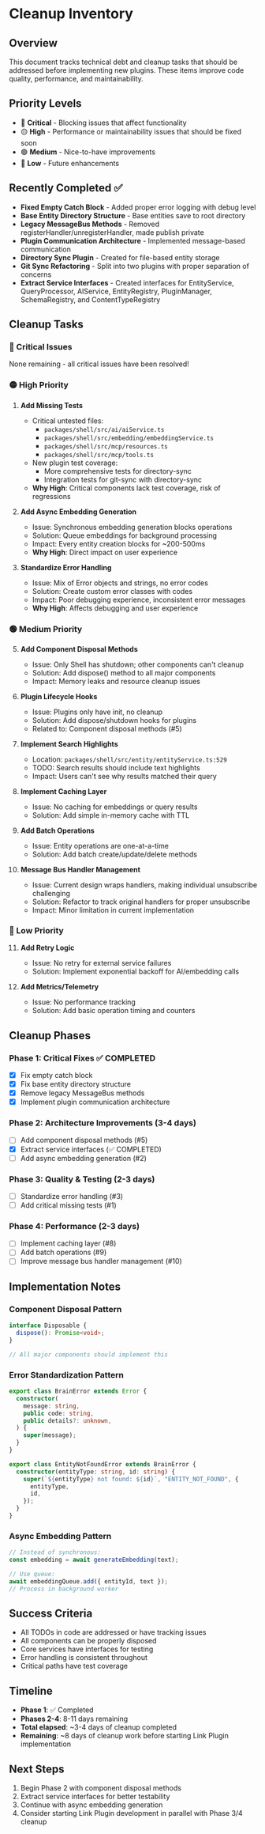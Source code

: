 # Cleanup Inventory

## Overview

This document tracks technical debt and cleanup tasks that should be addressed before implementing new plugins. These items improve code quality, performance, and maintainability.

## Priority Levels

- 🔴 **Critical** - Blocking issues that affect functionality
- 🟡 **High** - Performance or maintainability issues that should be fixed soon
- 🟢 **Medium** - Nice-to-have improvements
- 🔵 **Low** - Future enhancements

## Recently Completed ✅

- **Fixed Empty Catch Block** - Added proper error logging with debug level
- **Base Entity Directory Structure** - Base entities save to root directory
- **Legacy MessageBus Methods** - Removed registerHandler/unregisterHandler, made publish private
- **Plugin Communication Architecture** - Implemented message-based communication
- **Directory Sync Plugin** - Created for file-based entity storage
- **Git Sync Refactoring** - Split into two plugins with proper separation of concerns
- **Extract Service Interfaces** - Created interfaces for EntityService, QueryProcessor, AIService, EntityRegistry, PluginManager, SchemaRegistry, and ContentTypeRegistry

## Cleanup Tasks

### 🔴 Critical Issues

None remaining - all critical issues have been resolved!

### 🟡 High Priority

1. **Add Missing Tests**

   - Critical untested files:
     - `packages/shell/src/ai/aiService.ts`
     - `packages/shell/src/embedding/embeddingService.ts`
     - `packages/shell/src/mcp/resources.ts`
     - `packages/shell/src/mcp/tools.ts`
   - New plugin test coverage:
     - More comprehensive tests for directory-sync
     - Integration tests for git-sync with directory-sync
   - **Why High**: Critical components lack test coverage, risk of regressions

2. **Add Async Embedding Generation**

   - Issue: Synchronous embedding generation blocks operations
   - Solution: Queue embeddings for background processing
   - Impact: Every entity creation blocks for ~200-500ms
   - **Why High**: Direct impact on user experience

3. **Standardize Error Handling**
   - Issue: Mix of Error objects and strings, no error codes
   - Solution: Create custom error classes with codes
   - Impact: Poor debugging experience, inconsistent error messages
   - **Why High**: Affects debugging and user experience

### 🟢 Medium Priority

5. **Add Component Disposal Methods**

   - Issue: Only Shell has shutdown; other components can't cleanup
   - Solution: Add dispose() method to all major components
   - Impact: Memory leaks and resource cleanup issues

6. **Plugin Lifecycle Hooks**

   - Issue: Plugins only have init, no cleanup
   - Solution: Add dispose/shutdown hooks for plugins
   - Related to: Component disposal methods (#5)

7. **Implement Search Highlights**

   - Location: `packages/shell/src/entity/entityService.ts:529`
   - TODO: Search results should include text highlights
   - Impact: Users can't see why results matched their query

8. **Implement Caching Layer**

   - Issue: No caching for embeddings or query results
   - Solution: Add simple in-memory cache with TTL

9. **Add Batch Operations**

   - Issue: Entity operations are one-at-a-time
   - Solution: Add batch create/update/delete methods

10. **Message Bus Handler Management**
    - Issue: Current design wraps handlers, making individual unsubscribe challenging
    - Solution: Refactor to track original handlers for proper unsubscribe
    - Impact: Minor limitation in current implementation

### 🔵 Low Priority

11. **Add Retry Logic**

    - Issue: No retry for external service failures
    - Solution: Implement exponential backoff for AI/embedding calls

12. **Add Metrics/Telemetry**
    - Issue: No performance tracking
    - Solution: Add basic operation timing and counters

## Cleanup Phases

### Phase 1: Critical Fixes ✅ COMPLETED

- [x] Fix empty catch block
- [x] Fix base entity directory structure
- [x] Remove legacy MessageBus methods
- [x] Implement plugin communication architecture

### Phase 2: Architecture Improvements (3-4 days)

- [ ] Add component disposal methods (#5)
- [x] Extract service interfaces (✅ COMPLETED)
- [ ] Add async embedding generation (#2)

### Phase 3: Quality & Testing (2-3 days)

- [ ] Standardize error handling (#3)
- [ ] Add critical missing tests (#1)

### Phase 4: Performance (2-3 days)

- [ ] Implement caching layer (#8)
- [ ] Add batch operations (#9)
- [ ] Improve message bus handler management (#10)

## Implementation Notes

### Component Disposal Pattern

```typescript
interface Disposable {
  dispose(): Promise<void>;
}

// All major components should implement this
```

### Error Standardization Pattern

```typescript
export class BrainError extends Error {
  constructor(
    message: string,
    public code: string,
    public details?: unknown,
  ) {
    super(message);
  }
}

export class EntityNotFoundError extends BrainError {
  constructor(entityType: string, id: string) {
    super(`${entityType} not found: ${id}`, "ENTITY_NOT_FOUND", {
      entityType,
      id,
    });
  }
}
```

### Async Embedding Pattern

```typescript
// Instead of synchronous:
const embedding = await generateEmbedding(text);

// Use queue:
await embeddingQueue.add({ entityId, text });
// Process in background worker
```

## Success Criteria

- All TODOs in code are addressed or have tracking issues
- All components can be properly disposed
- Core services have interfaces for testing
- Error handling is consistent throughout
- Critical paths have test coverage

## Timeline

- **Phase 1**: ✅ Completed
- **Phases 2-4**: 8-11 days remaining
- **Total elapsed**: ~3-4 days of cleanup completed
- **Remaining**: ~8 days of cleanup work before starting Link Plugin implementation

## Next Steps

1. Begin Phase 2 with component disposal methods
2. Extract service interfaces for better testability
3. Continue with async embedding generation
4. Consider starting Link Plugin development in parallel with Phase 3/4 cleanup
